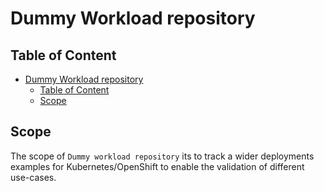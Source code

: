 # Dummy Workload repository

## Table of Content
- [Dummy Workload repository](#dummy-workload-repository)
  - [Table of Content](#table-of-content)
  - [Scope](#scope)

## Scope

The scope of `Dummy workload repository` its to track a wider deployments examples for Kubernetes/OpenShift to enable the validation of different use-cases.



